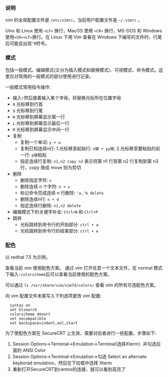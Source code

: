 
### 说明

vim 的全局配置文件是 `/etc/vimrc`，当前用户配置文件是 `~/.vimrc` 。

Uinx 和 Linux 使用 `<LF>` 换行，MacOS 使用 `<CR>` 换行，MS-DOS 和 Windows 使用`<CR><LF>`换行。在 Linux 下用 Vim 查看在 Windows 下编写的文件时，行尾后可能会出现`^M`符号。


### 模式

包括一般模式、编辑模式(又分为插入模式和替换模式)、可视模式、命令模式。这里仅对常用的一般模式的部分使用进行记录。


一般模式常用指令操作:
* 输入`r`然后接着输入某个字母，将替换光标所在位置字母
* `0`	光标移到行首
* `$`	光标移到行尾
* `H`	光标移到屏幕显示第一行
* `L`	光标移到屏幕显示最后一行
* `M`	光标移到屏幕显示中间一行
* 复制
    * 复制一个单词: `y + w`
    * 复制已知连续n行: 1.光标移至起始行: `n键 + yy键`; 2.光标移至要粘贴的前一行: `p键`粘贴
    * 指定连续行复制: `n1,n2 copy n3` 表示将第 n1 行至第 n2 行复制到第 n3 行，copy 换成 move 则为剪切
* 删除
    * 删除指定字符: `x`
    * 删除连续 n 个字符: `n + x`
    * 标记命令完成连续 n 行删除: `'a,'b delete`
    * 删除连续n行: `n + d`
    * 指定连续行删除: `n1,n2 delete`
* 编辑模式下的关键字补全: `Ctrl+N` 和 `Ctrl+P`
* 跳转
    * 光标跳转到命令行的开始部分: `ctrl + a`
    * 光标跳转到命令行的结束部分: `ctrl + e`


### 配色

以 redhat 7.5 为示例。

查看当前 vim 使用配色方案。
通过 vim 打开任意一个文本文件，在 normal 模式下输入`:colorscheme`后可以查看当前使用的配色方案。
  
可以通过 `ls /usr/share/vim/vim74/colors/` 查看 vim 的所有可选配色方案。

向 vim 配置文件末尾写入下列选项更改 vim 配置:
```shell
  syntax on
  set hlsearch
  colorscheme desert
  set nocompatible
  set backspace=indent,eol,start
```

为了使配色方案在 SecureCRT 上生效，需要对后者进行一些配置，步骤如下:
1. Session Options->Terminal->Emulation->Terminal(选择Xterm）并勾选后面的 ANSI Color
2. Session Options->Terminal->Emulation->勾选 Select an alternate keyborad emulation，然后在下拉框中选择 Xterm
3. 重新打开SecureCRT到centos的连接，就可以看到高亮了
